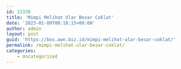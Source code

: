 ```yaml
---
id: 13330
title: 'Mimpi Melihat Ular Besar Coklat'
date: '2023-01-09T00:18:15+00:00'
author: admin
layout: post
guid: 'https://bos.awn.biz.id/mimpi-melihat-ular-besar-coklat/'
permalink: /mimpi-melihat-ular-besar-coklat/
categories:
    - Uncategorized
---
```


